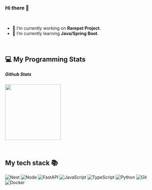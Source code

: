 ### Hi there 👋

<!--
**Rabongbong/Rabongbong** is a ✨ _special_ ✨ repository because its `README.md` (this file) appears on your GitHub profile.

Here are some ideas to get you started:
- 👯 I’m looking to collaborate on ...
- 🤔 I’m looking for help with ...
- 💬 Ask me about ...
- 📫 How to reach me: ...
- 😄 Pronouns: ...
- ⚡ Fun fact: ...
-->

<br />

- 🔭 I’m currently working on **Rarepet Project**.
- 🌱 I’m currently learning **Java/Spring Boot**.

<br />

## 💻 My Programming Stats

##### Github Stats
<p>
  <img height="180rem" src="https://github-readme-stats.vercel.app/api?username=Rabongbong&show_icons=true"></img>
</p>

<br />
<h2> My tech stack 📚 </h2>

![Nest](https://img.shields.io/badge/-Nest-E0234E?style=for-the-badge&logo=nestjs&logoColor=white)
![Node](https://img.shields.io/badge/-Nodejs-43853d?style=for-the-badge&logo=Node.js&logoColor=white)
![FastAPI](https://img.shields.io/badge/-Fastapi-009688?style=for-the-badge&logo=fastapi&logoColor=white)
![JavaScript](https://img.shields.io/badge/-JavaScript-%23F7DF1C?style=for-the-badge&logo=javascript&logoColor=000000&labelColor=%23F7DF1C&color=%23FFCE5A)
![TypeScript](https://img.shields.io/badge/-TypeScript-007ACC?style=for-the-badge&logo=typescript&logoColor=white)
![Python](https://img.shields.io/badge/-Python-3776AB?style=for-the-badge&logo=python&logoColor=white)
![Git](https://img.shields.io/badge/-Git-F05032?style=for-the-badge&logo=git&logoColor=ffffff)
![Docker](https://img.shields.io/badge/-Docker-46a2f1?style=for-the-badge&logo=docker&logoColor=ffffff)

<br/>
